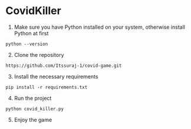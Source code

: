 # CovidKiller  
       
1. Make sure you have Python installed on your system, otherwise install Python at first      
```
python --version
```
 
2. Clone the repository 
```
https://github.com/Itssuraj-1/covid-game.git
```

3. Install the necessary requirements
```
pip install -r requirements.txt
```

4. Run the project
```
python covid_killer.py
```

5. Enjoy the game
